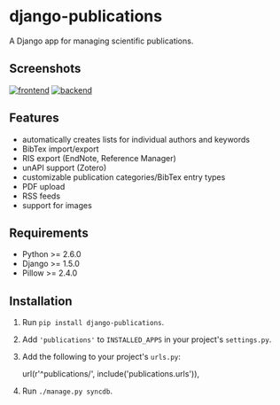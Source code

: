 django-publications
===================

A Django app for managing scientific publications.

Screenshots
-----------

[![frontend][3]][1]
[![backend][4]][2]

[1]: http://files.theis.io/django-publications/frontend.png
[2]: http://files.theis.io/django-publications/backend.png
[3]: http://files.theis.io/django-publications/frontend_small.png
[4]: http://files.theis.io/django-publications/backend_small.png

Features
--------

* automatically creates lists for individual authors and keywords
* BibTex import/export
* RIS export (EndNote, Reference Manager)
* unAPI support (Zotero)
* customizable publication categories/BibTex entry types
* PDF upload
* RSS feeds
* support for images

Requirements
------------

* Python >= 2.6.0
* Django >= 1.5.0
* Pillow >= 2.4.0

Installation
------------

1) Run `pip install django-publications`.

2) Add `'publications'` to `INSTALLED_APPS` in your project's `settings.py`.

3) Add the following to your project's `urls.py`:

	url(r'^publications/', include('publications.urls')),

4) Run `./manage.py syncdb`.
